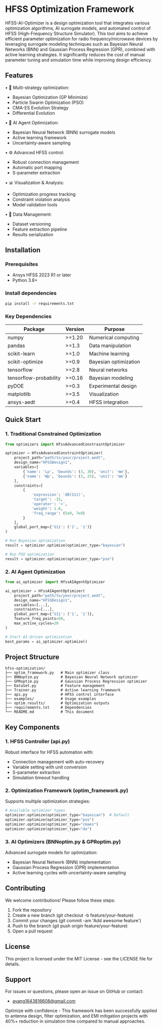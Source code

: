 # HFSS Optimization Framework

HFSS-AI-Optimizer is a design optimization tool that integrates various optimization algorithms, AI surrogate models, and automated control of HFSS (High-Frequency Structure Simulator). This tool aims to achieve efficient parameter optimization for radio frequency/microwave devices by leveraging surrogate modeling techniques such as Bayesian Neural Networks (BNN) and Gaussian Process Regression (GPR), combined with active learning strategies. It significantly reduces the cost of manual parameter tuning and simulation time while improving design efficiency.

## Features

• 🧮 Multi-strategy optimization:
  - Bayesian Optimization (GP Minimize)
  - Particle Swarm Optimization (PSO)
  - CMA-ES Evolution Strategy
  - Differential Evolution

• 🤖 AI Agent Optimization:
  - Bayesian Neural Network (BNN) surrogate models
  - Active learning framework
  - Uncertainty-aware sampling

• ⚙️ Advanced HFSS control:
  - Robust connection management
  - Automatic port mapping
  - S-parameter extraction

• 📊 Visualization & Analysis:
  - Optimization progress tracking
  - Constraint violation analysis
  - Model validation tools

• 💾 Data Management:
  - Dataset versioning
  - Feature extraction pipeline
  - Results serialization

## Installation

### Prerequisites
- Ansys HFSS 2023 R1 or later
- Python 3.8+

### Install dependencies
```bash
pip install -r requirements.txt
```

### Key Dependencies

| Package               | Version  | Purpose                  |
|-----------------------|----------|--------------------------|
| numpy                 | >=1.20   | Numerical computing      |
| pandas                | >=1.3    | Data manipulation        |
| scikit-learn          | >=1.0    | Machine learning         |
| scikit-optimize       | >=0.9    | Bayesian optimization    |
| tensorflow            | >=2.8    | Neural networks          |
| tensorflow-probability| >=0.16   | Bayesian modeling        |
| pyDOE                 | >=0.3    | Experimental design      |
| matplotlib            | >=3.5    | Visualization            |
| ansys-aedt            | >=0.4    | HFSS integration         |

## Quick Start

### 1. Traditional Constrained Optimization
```python
from optimizers import HfssAdvancedConstraintOptimizer

optimizer = HfssAdvancedConstraintOptimizer(
    project_path="path/to/your/project.aedt",
    design_name="HFSSDesign1",
    variables=[
        {'name': 'Lp', 'bounds': (3, 30), 'unit': 'mm'},
        {'name': 'Wp', 'bounds': (3, 25), 'unit': 'mm'}
    ],
    constraints=[
        {
            'expression': 'dB(S11)',
            'target': -15,
            'operator': '<',
            'weight': 1.0,
            'freq_range': (5e9, 7e9)
        }
    ],
    global_port_map={'S11': ('1', '1')}
)

# Run Bayesian optimization
result = optimizer.optimize(optimizer_type="bayesian")

# Run PSO optimization
result = optimizer.optimize(optimizer_type="pso")
```

### 2. AI Agent Optimization
```python
from ai_optimizer import HfssAIAgentOptimizer

ai_optimizer = HfssAIAgentOptimizer(
    project_path="path/to/your/project.aedt",
    design_name="HFSSDesign1",
    variables=[...],
    constraints=[...],
    global_port_map={'S11': ('1', '1')},
    feature_freq_points=50,
    max_active_cycles=20
)

# Start AI-driven optimization
best_params = ai_optimizer.optimize()
```

## Project Structure
```
hfss-optimization/
├── optim_framework.py   # Main optimizer class
├── BNNoptim.py          # Bayesian Neural Network optimizer
├── GPRoptim.py          # Gaussian Process Regression optimizer
├── DataSet.py           # Feature management
├── Trainer.py           # Active learning framework
├── api.py               # HFSS control interface
├── examples/            # Usage examples
├── optim_results/       # Optimization outputs
├── requirements.txt     # Dependencies
└── README.md            # This document
```

## Key Components

### 1. HFSS Controller (api.py)
Robust interface for HFSS automation with:
- Connection management with auto-recovery
- Variable setting with unit conversion
- S-parameter extraction
- Simulation timeout handling

### 2. Optimization Framework (optim_framework.py)
Supports multiple optimization strategies:
```python
# Available optimizer types
optimizer.optimize(optimizer_type="bayesian")  # Default
optimizer.optimize(optimizer_type="pso")
optimizer.optimize(optimizer_type="cmaes")
optimizer.optimize(optimizer_type="de")
```

### 3. AI Optimizers (BNNoptim.py & GPRoptim.py)
Advanced surrogate models for optimization:
- Bayesian Neural Network (BNN) implementation
- Gaussian Process Regression (GPR) implementation
- Active learning cycles with uncertainty-aware sampling

## Contributing
We welcome contributions! Please follow these steps:
1. Fork the repository
2. Create a new branch (git checkout -b feature/your-feature)
3. Commit your changes (git commit -am 'Add awesome feature')
4. Push to the branch (git push origin feature/your-feature)
5. Open a pull request

## License
This project is licensed under the MIT License - see the LICENSE file for details.

## Support
For issues or questions, please open an issue on GitHub or contact:
- ayang1643816608@gmail.com

Optimize with confidence - This framework has been successfully applied to antenna design, filter optimization, and EMI mitigation projects with 40%+ reduction in simulation time compared to manual approaches.
